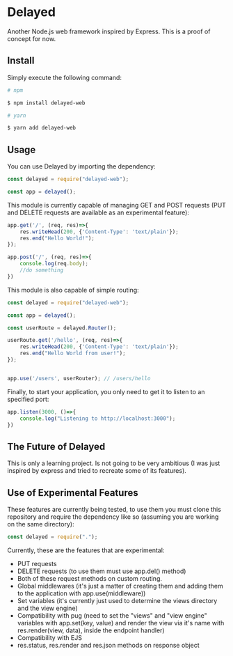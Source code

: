 # Delayed

Another Node.js web framework inspired by Express. This is a proof of concept for now.

## Install

Simply execute the following command: 

```bash
# npm

$ npm install delayed-web

# yarn

$ yarn add delayed-web
```

## Usage

You can use Delayed by importing the dependency:

```js
const delayed = require("delayed-web");

const app = delayed();
```

This module is currently capable of managing GET and POST requests (PUT and DELETE requests are available as an experimental feature):

```js
app.get('/', (req, res)=>{
    res.writeHead(200, {'Content-Type': 'text/plain'});
    res.end("Hello World!");
});

app.post('/', (req, res)=>{
    console.log(req.body);
    //do something
})
```
This module is also capable of simple routing:

```js
const delayed = require("delayed-web");

const app = delayed();

const userRoute = delayed.Router();

userRoute.get('/hello', (req, res)=>{
    res.writeHead(200, {'Content-Type': 'text/plain'});
    res.end("Hello World from user!");
});


app.use('/users', userRouter); // /users/hello

```

Finally, to start your application, you only need to get it to listen to an specified port:

```js
app.listen(3000, ()=>{
    console.log("Listening to http://localhost:3000");
})
```

## The Future of Delayed

This is only a learning project. Is not going to be very ambitious (I was just inspired by express and tried to recreate some of its features).

## Use of Experimental Features

These features are currently being tested, to use them you must clone this repository and require the dependency like so (assuming you are working on the same directory):

```js
const delayed = require(".");
```

Currently, these are the features that are experimental:

- PUT requests
- DELETE requests (to use them must use app.del() method)
- Both of these request methods on custom routing.
- Global middlewares (it's just a matter of creating them and adding them to the application with app.use(middleware))
- Set variables (it's currently just used to determine the views directory and the view engine)
- Compatibility with pug (need to set the "views" and "view engine" variables with app.set(key, value) and render the view via it's name with res.render(view, data), inside the endpoint handler)
- Compatibility with EJS
- res.status, res.render and res.json methods on response object